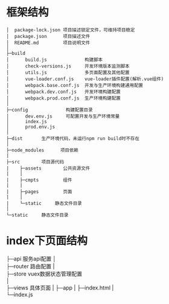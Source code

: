 # 框架结构
```
│  package-lock.json 项目描述锁定文件，可维持项目稳定
│  package.json      项目描述文件
│  README.md         项目说明文件
│  
├─build
│      build.js              构建脚本
│      check-versions.js     开发环境版本监测脚本
│      utils.js              多页面配置及其他配置
│      vue-loader.conf.js    vue-loader插件配置(解析.vue组件)
│      webpack.base.conf.js  开发与生产环境构建通用配置
│      webpack.dev.conf.js   开发环境构建配置
│      webpack.prod.conf.js  生产环境构建配置
│      
├─config              构建配置目录
│      dev.env.js     可配置开发与生产环境常量
│      index.js
│      prod.env.js
│      
├─dist       生产环境代码，未运行npm run build时不存在
│              
├─node_modules      项目依赖
|                  
├─src        项目源代码
|    ├─assets        公共资源文件
|    │              
|    ├─cmpts         组件
|    |                  
|    ├─pages         页面           
|    │                  
|    └─static     静态文件目录
│                  
└─static     静态文件目录

```
# index下页面结构
├─api        服务api配置
│              
├─router     路由配置
|                  
├─store      vuex数据状态管理配置           
│  
├─views      具体页面
|
├─app
|
├─index.html
|                
└─index.js